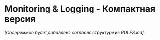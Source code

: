 # Monitoring & Logging - Компактная версия

*[Содержимое будет добавлено согласно структуре из RULES.md]* 